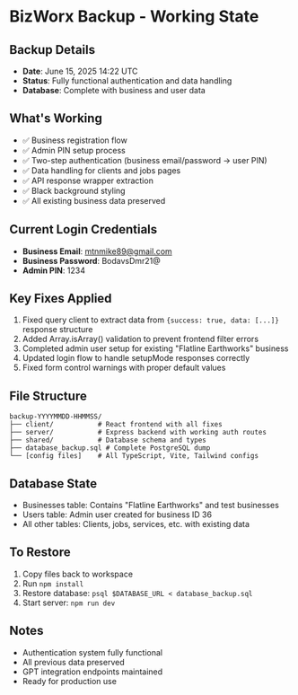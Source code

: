 # BizWorx Backup - Working State

## Backup Details
- **Date**: June 15, 2025 14:22 UTC
- **Status**: Fully functional authentication and data handling
- **Database**: Complete with business and user data

## What's Working
- ✅ Business registration flow
- ✅ Admin PIN setup process
- ✅ Two-step authentication (business email/password → user PIN)
- ✅ Data handling for clients and jobs pages
- ✅ API response wrapper extraction
- ✅ Black background styling
- ✅ All existing business data preserved

## Current Login Credentials
- **Business Email**: mtnmike89@gmail.com
- **Business Password**: BodavsDmr21@
- **Admin PIN**: 1234

## Key Fixes Applied
1. Fixed query client to extract data from `{success: true, data: [...]}` response structure
2. Added Array.isArray() validation to prevent frontend filter errors
3. Completed admin user setup for existing "Flatline Earthworks" business
4. Updated login flow to handle setupMode responses correctly
5. Fixed form control warnings with proper default values

## File Structure
```
backup-YYYYMMDD-HHMMSS/
├── client/           # React frontend with all fixes
├── server/           # Express backend with working auth routes
├── shared/           # Database schema and types
├── database_backup.sql # Complete PostgreSQL dump
└── [config files]    # All TypeScript, Vite, Tailwind configs
```

## Database State
- Businesses table: Contains "Flatline Earthworks" and test businesses
- Users table: Admin user created for business ID 36
- All other tables: Clients, jobs, services, etc. with existing data

## To Restore
1. Copy files back to workspace
2. Run `npm install`
3. Restore database: `psql $DATABASE_URL < database_backup.sql`
4. Start server: `npm run dev`

## Notes
- Authentication system fully functional
- All previous data preserved
- GPT integration endpoints maintained
- Ready for production use